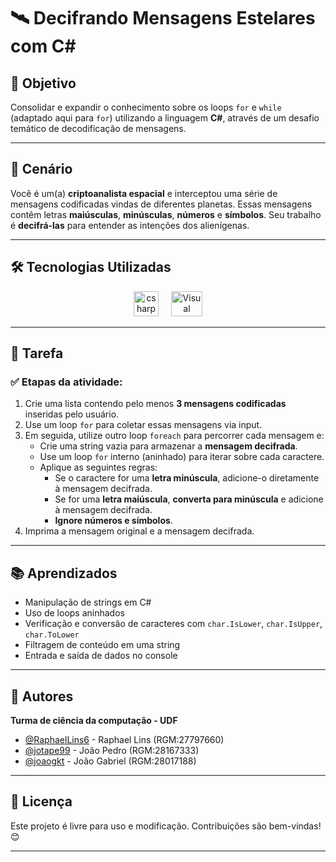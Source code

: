 # 🛰️ Decifrando Mensagens Estelares com C#

## 🚀 Objetivo

Consolidar e expandir o conhecimento sobre os loops `for` e `while` (adaptado aqui para `for`) utilizando a linguagem **C#**, através de um desafio temático de decodificação de mensagens.

---

## 🧠 Cenário

Você é um(a) **criptoanalista espacial** e interceptou uma série de mensagens codificadas vindas de diferentes planetas. Essas mensagens contêm letras **maiúsculas**, **minúsculas**, **números** e **símbolos**. Seu trabalho é **decifrá-las** para entender as intenções dos alienígenas.

---

## 🛠️ Tecnologias Utilizadas

<p align="center"> 
<img src="https://cdn.jsdelivr.net/gh/devicons/devicon/icons/csharp/csharp-original.svg" height="40" alt="csharp logo"/>
<img width="12" />
<img src="https://upload.wikimedia.org/wikipedia/commons/thumb/9/9a/Visual_Studio_Code_1.35_icon.svg/2048px-Visual_Studio_Code_1.35_icon.svg.png" alt="Visual Studio Code" width="50" height="40"/> 

---

## 📝 Tarefa

### ✅ Etapas da atividade:

1. Crie uma lista contendo pelo menos **3 mensagens codificadas** inseridas pelo usuário.
2. Use um loop `for` para coletar essas mensagens via input.
3. Em seguida, utilize outro loop `foreach` para percorrer cada mensagem e:
   - Crie uma string vazia para armazenar a **mensagem decifrada**.
   - Use um loop `for` interno (aninhado) para iterar sobre cada caractere.
   - Aplique as seguintes regras:
     - Se o caractere for uma **letra minúscula**, adicione-o diretamente à mensagem decifrada.
     - Se for uma **letra maiúscula**, **converta para minúscula** e adicione à mensagem decifrada.
     - **Ignore números e símbolos**.
4. Imprima a mensagem original e a mensagem decifrada.

---

## 📚 Aprendizados

- Manipulação de strings em C#
- Uso de loops aninhados
- Verificação e conversão de caracteres com `char.IsLower`, `char.IsUpper`, `char.ToLower`
- Filtragem de conteúdo em uma string
- Entrada e saída de dados no console

---

## 👥 Autores

**Turma de ciência da computação - UDF**
- [@RaphaelLins6](https://www.github.com/RaphaelLins6) - Raphael Lins (RGM:27797660)
- [@jotape99](https://www.github.com/jotape99) - João Pedro (RGM:28167333)
- [@joaogkt](https://www.github.com/joaogkt) - João Gabriel (RGM:28017188)

---

## 📜 Licença

Este projeto é livre para uso e modificação. Contribuições são bem-vindas! 😊

---